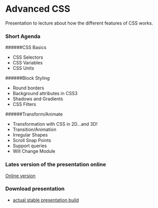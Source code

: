 # Advanced CSS
Presentation to lecture about how the different features of CSS works.

### Short Agenda
######CSS Basics
* CSS Selectors
* CSS Variables
* CSS Units

######Block Styling
* Round borders
* Background attributes in CSS3
* Shadows and Gradients
* CSS Filters

######Transform/Animate
* Transformation with CSS in 2D...and 3D!
* Transition/Animation
* Irregular Shapes
* Scroll Snap Points
* Support queries
* Will Change Module


### Lates version of the presentation online

[Online version](http://epam-front-end-school-lectures.github.io/advanced-css "Online version")

### Download presentation
- [actual stable presentation build](https://github.com/epam-front-end-school-lectures/advanced-css/archive/v.2019.2.zip "actual stable build")
